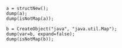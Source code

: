 ```luceescript+trycf
a = structNew();
dump(a);
dump(isNotMap(a));

b = CreateObject("java", "java.util.Map");
dump(var=b, expand=false);
dump(isNotMap(b));
```